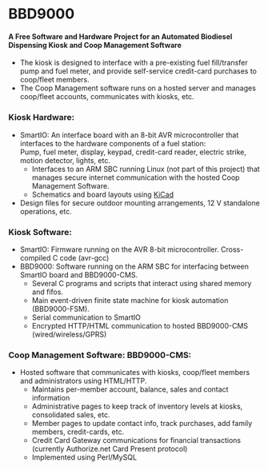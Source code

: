 # BBD9000
#### A Free Software and Hardware Project for an Automated Biodiesel Dispensing Kiosk and Coop Management Software
* The kiosk is designed to interface with a pre-existing fuel fill/transfer pump and fuel meter, and provide self-service credit-card purchases to coop/fleet members.
* The Coop Management software runs on a hosted server and manages coop/fleet accounts, communicates with kiosks, etc.

### Kiosk Hardware:
* SmartIO: An interface board with an 8-bit AVR microcontroller that interfaces to the hardware components of a fuel station:  
    Pump, fuel meter, display, keypad, credit-card reader, electric strike, motion detector, lights, etc.
    * Interfaces to an ARM SBC running Linux (not part of this project) that manages secure internet communication with the hosted
Coop Management Software.
    * Schematics and board layouts using [KiCad](http://www.kicad-pcb.org)
* Design files for secure outdoor mounting arrangements, 12 V standalone operations, etc.

### Kiosk Software:
* SmartIO: Firmware running on the AVR 8-bit microcontroller. Cross-compiled C code (avr-gcc)
* BBD9000: Software running on the ARM SBC for interfacing between SmartIO board and BBD9000-CMS.
    * Several C programs and scripts that interact using shared memory and fifos.
    * Main event-driven finite state machine for kiosk automation (BBD9000-FSM).
    * Serial communication to SmartIO
    * Encrypted HTTP/HTML communication to hosted BBD9000-CMS (wired/wireless/GPRS)

### Coop Management Software: BBD9000-CMS:
* Hosted software that communicates with kiosks, coop/fleet members and administrators using HTML/HTTP.
    * Maintains per-member account, balance, sales and contact information
    * Administrative pages to keep track of inventory levels at kiosks, consolidated sales, etc.
    * Member pages to update contact info, track purchases, add family members, credit-cards, etc.
    * Credit Card Gateway communications for financial transactions (currently Authorize.net Card Present protocol)
    * Implemented using Perl/MySQL
